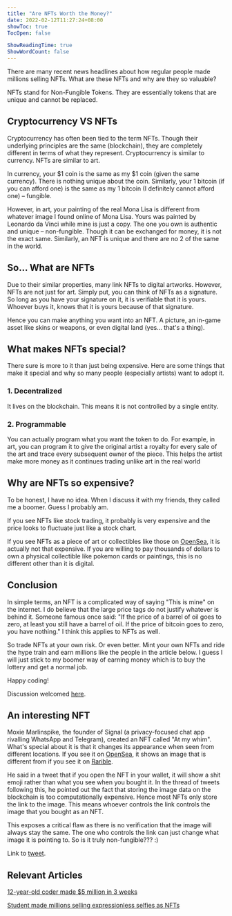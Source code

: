 ```yaml
---
title: "Are NFTs Worth the Money?"
date: 2022-02-12T11:27:24+08:00
showToc: true
TocOpen: false

ShowReadingTime: true
ShowWordCount: false
---
```


There are many recent news headlines about how regular people made millions selling NFTs. What are these NFTs and why are they so valuable?

NFTs stand for Non-Fungible Tokens. They are essentially tokens that are unique and cannot be replaced.

## Cryptocurrency VS NFTs

Cryptocurrency has often been tied to the term NFTs. Though their underlying principles are the same (blockchain), they are completely different in terms of what they represent. Cryptocurrency is similar to currency. NFTs are similar to art.

In currency, your $1 coin is the same as my $1 coin (given the same currency). There is nothing unique about the coin. Similarly, your 1 bitcoin (if you can afford one) is the same as my 1 bitcoin (I definitely cannot afford one) – fungible.

However, in art, your painting of the real Mona Lisa is different from whatever image I found online of Mona Lisa. Yours was painted by Leonardo da Vinci while mine is just a copy. The one you own is authentic and unique – non-fungible. Though it can be exchanged for money, it is not the exact same. Similarly, an NFT is unique and there are no 2 of the same in the world.

## So... What are NFTs

Due to their similar properties, many link NFTs to digital artworks. However, NFTs are not just for art. Simply put, you can think of NFTs as a signature. So long as you have your signature on it, it is verifiable that it is yours. Whoever buys it, knows that it is yours because of that signature.

Hence you can make anything you want into an NFT. A picture, an in-game asset like skins or weapons, or even digital land (yes... that's a thing).

## What makes NFTs special?

There sure is more to it than just being expensive. Here are some things that make it special and why so many people (especially artists) want to adopt it.

### 1. Decentralized

It lives on the blockchain. This means it is not controlled by a single entity.

### 2. Programmable

You can actually program what you want the token to do. For example, in art, you can program it to give the original artist a royalty for every sale of the art and trace every subsequent owner of the piece. This helps the artist make more money as it continues trading unlike art in the real world

## Why are NFTs so expensive?

To be honest, I have no idea. When I discuss it with my friends, they called me a boomer. Guess I probably am.

If you see NFTs like stock trading, it probably is very expensive and the price looks to fluctuate just like a stock chart.

If you see NFTs as a piece of art or collectibles like those on [OpenSea](https://opensea.io/), it is actually not that expensive. If you are willing to pay thousands of dollars to own a physical collectible like pokemon cards or paintings, this is no different other than it is digital.

## Conclusion

In simple terms, an NFT is a complicated way of saying "This is mine" on the internet. I do believe that the large price tags do not justify whatever is behind it. Someone famous once said: "If the price of a barrel of oil goes to zero, at least you still have a barrel of oil. If the price of bitcoin goes to zero, you have nothing." I think this applies to NFTs as well.

So trade NFTs at your own risk. Or even better. Mint your own NFTs and ride the hype train and earn millions like the people in the article below. I guess I will just stick to my boomer way of earning money which is to buy the lottery and get a normal job.

Happy coding!

Discussion welcomed [here](https://discord.com/channels/983983773077098496/984014785572130846/984014787501522975).

## An interesting NFT

Moxie Marlinspike, the founder of Signal (a privacy-focused chat app rivalling WhatsApp and Telegram), created an NFT called "At my whim". What's special about it is that it changes its appearance when seen from different locations. If you see it on [OpenSea](https://opensea.io/), it shows an image that is different from if you see it on [Rarible](https://rarible.com/token/0x5c61afa47570ab2b562606fa578221305b12c307:1?tab=details).

He said in a tweet that if you open the NFT in your wallet, it will show a shit emoji rather than what you see when you bought it. In the thread of tweets following this, he pointed out the fact that storing the image data on the blockchain is too computationally expensive. Hence most NFTs only store the link to the image. This means whoever controls the link controls the image that you bought as an NFT.

This exposes a critical flaw as there is no verification that the image will always stay the same. The one who controls the link can just change what image it is pointing to. So is it truly non-fungible??? :)

Link to [tweet](https://twitter.com/moxie/status/1448066579611234305?ref_src=twsrc%5Etfw%7Ctwcamp%5Etweetembed%7Ctwterm%5E1448066579611234305%7Ctwgr%5E8083f32ae5019a835607add4d83dfade7985cd00%7Ctwcon%5Es1_&ref_url=https%3A%2F%2Fideas.pinsern.com%2Fare-nfts-worth-the-money%2F).

## Relevant Articles

[12-year-old coder made $5 million in 3 weeks](https://www.cnbc.com/2021/10/01/12-year-old-helped-code-non-fungible-heroes-nfts-that-made-millions.html)

[Student made millions selling expressionless selfies as NFTs](https://www.businessinsider.com/indonesia-student-makes-a-million-selling-expressionless-selfies-as-nfts-2022-1)
